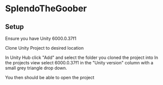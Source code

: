 # SplendoTheGoober

## Setup
Ensure you have Unity 6000.0.37f1

Clone Unity Project to desired location

In Unity Hub click "Add" and select the folder you cloned the project into
In the projects view select 6000.0.37f1 in the "Unity version" column with a small grey triangle drop down.

You then should be able to open the project
